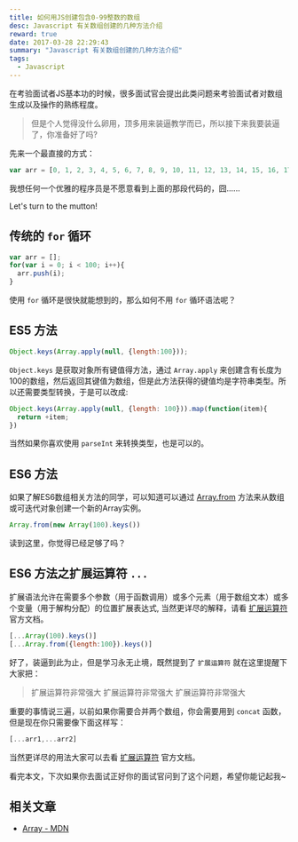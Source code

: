 ```yaml
---
title: 如何用JS创建包含0-99整数的数组
desc: Javascript 有关数组创建的几种方法介绍
reward: true
date: 2017-03-28 22:29:43
summary: "Javascript 有关数组创建的几种方法介绍"
tags:
  - Javascript
---
```


在考验面试者JS基本功的时候，很多面试官会提出此类问题来考验面试者对数组生成以及操作的熟练程度。

> 但是个人觉得没什么卵用，顶多用来装逼教学而已，所以接下来我要装逼了，你准备好了吗?

先来一个最直接的方式：

```javascript
var arr = [0, 1, 2, 3, 4, 5, 6, 7, 8, 9, 10, 11, 12, 13, 14, 15, 16, 17, 18, 19, 20, 21, 22, 23, 24, 25, 26, 27, 28, 29, 30, 31, 32, 33, 34, 35, 36, 37, 38, 39, 40, 41, 42, 43, 44, 45, 46, 47, 48, 49, 50, 51, 52, 53, 54, 55, 56, 57, 58, 59, 60, 61, 62, 63, 64, 65, 66, 67, 68, 69, 70, 71, 72, 73, 74, 75, 76, 77, 78, 79, 80, 81, 82, 83, 84, 85, 86, 87, 88, 89, 90, 91, 92, 93, 94, 95, 96, 97, 98, 99];
```

我想任何一个优雅的程序员是不愿意看到上面的那段代码的，囧......

Let's turn to the mutton!

## 传统的 `for` 循环

```javascript
var arr = [];
for(var i = 0; i < 100; i++){
  arr.push(i);
}
```

使用 `for` 循环是很快就能想到的，那么如何不用 `for` 循环语法呢？

## ES5 方法

```javascript
Object.keys(Array.apply(null, {length:100}));
```

`Object.keys` 是获取对象所有键值得方法，通过 `Array.apply` 来创建含有长度为100的数组，然后返回其键值为数组，但是此方法获得的键值均是字符串类型。所以还需要类型转换，于是可以改成:

```javascript
Object.keys(Array.apply(null, {length: 100})).map(function(item){
  return +item;
})
```

当然如果你喜欢使用 `parseInt` 来转换类型，也是可以的。

## ES6 方法

如果了解ES6数组相关方法的同学，可以知道可以通过 [Array.from](https://developer.mozilla.org/en-US/docs/Web/JavaScript/Reference/Global_Objects/Array/from) 方法来从数组或可迭代对象创建一个新的Array实例。

```javascript
Array.from(new Array(100).keys())
```

读到这里，你觉得已经足够了吗？

## ES6 方法之扩展运算符 `...`

 扩展语法允许在需要多个参数（用于函数调用）或多个元素（用于数组文本）或多个变量（用于解构分配）的位置扩展表达式, 当然更详尽的解释，请看 [扩展运算符](https://developer.mozilla.org/en-US/docs/Web/JavaScript/Reference/Operators/Spread_operator) 官方文档。

 ```javascript
 [...Array(100).keys()]
 [...Array.from({length:100}).keys()]
 ```

好了，装逼到此为止，但是学习永无止境，既然提到了 `扩展运算符` 就在这里提醒下大家把：

 > 扩展运算符非常强大
 > 扩展运算符非常强大
 > 扩展运算符非常强大

 重要的事情说三遍，以前如果你需要合并两个数组，你会需要用到 `concat` 函数，但是现在你只需要像下面这样写：

 ```javascript
[...arr1,...arr2]
 ```

 当然更详尽的用法大家可以去看 [扩展运算符](https://developer.mozilla.org/en-US/docs/Web/JavaScript/Reference/Operators/Spread_operator) 官方文档。

 看完本文，下次如果你去面试正好你的面试官问到了这个问题，希望你能记起我~

## 相关文章

* [Array - MDN](https://developer.mozilla.org/zh-CN/docs/Web/JavaScript/Reference/Global_Objects/Array)


